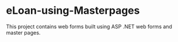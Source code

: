 # eLoan-using-Masterpages
This project contains web forms built using ASP .NET web forms and master pages.
